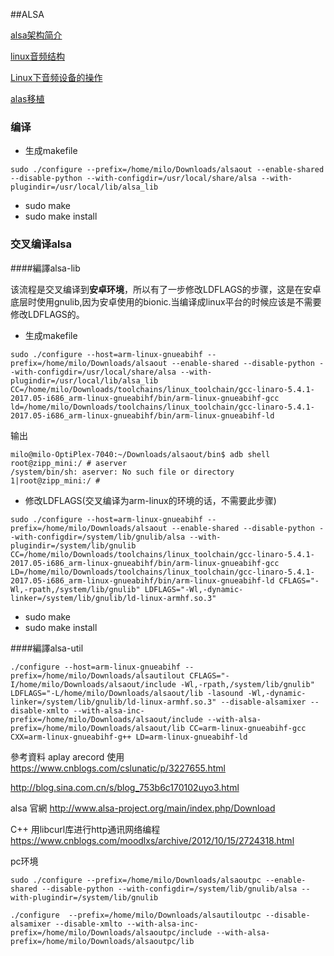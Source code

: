 ##ALSA

[alsa架构简介](https://wenku.baidu.com/view/c4bbd2000740be1e650e9ab8.html)

[linux音频结构](http://www.360doc.com/content/15/0921/17/97538_500543275.shtml)

[Linux下音频设备的操作](https://blog.csdn.net/z2066411585/article/details/39896267)

[alas移植](https://blog.csdn.net/yuanxinfei920/article/details/52954941)

### 编译

* 生成makefile

```
sudo ./configure --prefix=/home/milo/Downloads/alsaout --enable-shared --disable-python --with-configdir=/usr/local/share/alsa --with-plugindir=/usr/local/lib/alsa_lib
```

* sudo make
* sudo make install

### 交叉编译alsa

####編譯alsa-lib

该流程是交叉编译到**安卓环境**，所以有了一步修改LDFLAGS的步骤，这是在安卓底层时使用gnulib,因为安卓使用的bionic.当编译成linux平台的时候应该是不需要修改LDFLAGS的。

* 生成makefile

```
sudo ./configure --host=arm-linux-gnueabihf --prefix=/home/milo/Downloads/alsaout --enable-shared --disable-python --with-configdir=/usr/local/share/alsa --with-plugindir=/usr/local/lib/alsa_lib CC=/home/milo/Downloads/toolchains/linux_toolchain/gcc-linaro-5.4.1-2017.05-i686_arm-linux-gnueabihf/bin/arm-linux-gnueabihf-gcc  ld=/home/milo/Downloads/toolchains/linux_toolchain/gcc-linaro-5.4.1-2017.05-i686_arm-linux-gnueabihf/bin/arm-linux-gnueabihf-ld
```

输出

```
milo@milo-OptiPlex-7040:~/Downloads/alsaout/bin$ adb shell
root@zipp_mini:/ # aserver                                                     
/system/bin/sh: aserver: No such file or directory
1|root@zipp_mini:/ #  
```

* 修改LDFLAGS(交叉编译为arm-linux的环境的话，不需要此步骤)

```
sudo ./configure --host=arm-linux-gnueabihf --prefix=/home/milo/Downloads/alsaout --enable-shared --disable-python --with-configdir=/system/lib/gnulib/alsa --with-plugindir=/system/lib/gnulib CC=/home/milo/Downloads/toolchains/linux_toolchain/gcc-linaro-5.4.1-2017.05-i686_arm-linux-gnueabihf/bin/arm-linux-gnueabihf-gcc  LD=/home/milo/Downloads/toolchains/linux_toolchain/gcc-linaro-5.4.1-2017.05-i686_arm-linux-gnueabihf/bin/arm-linux-gnueabihf-ld CFLAGS="-Wl,-rpath,/system/lib/gnulib" LDFLAGS="-Wl,-dynamic-linker=/system/lib/gnulib/ld-linux-armhf.so.3"
```

* sudo make
* sudo make install



####編譯alsa-util

```
./configure --host=arm-linux-gnueabihf --prefix=/home/milo/Downloads/alsautilout CFLAGS="-I/home/milo/Downloads/alsaout/include -Wl,-rpath,/system/lib/gnulib" LDFLAGS="-L/home/milo/Downloads/alsaout/lib -lasound -Wl,-dynamic-linker=/system/lib/gnulib/ld-linux-armhf.so.3" --disable-alsamixer --disable-xmlto --with-alsa-inc-prefix=/home/milo/Downloads/alsaout/include --with-alsa-prefix=/home/milo/Downloads/alsaout/lib CC=arm-linux-gnueabihf-gcc CXX=arm-linux-gnueabihf-g++ LD=arm-linux-gnueabihf-ld
```

參考資料
aplay arecord 使用
https://www.cnblogs.com/cslunatic/p/3227655.html

http://blog.sina.com.cn/s/blog_753b6c170102uyo3.html

alsa 官網
http://www.alsa-project.org/main/index.php/Download

C++ 用libcurl库进行http通讯网络编程
https://www.cnblogs.com/moodlxs/archive/2012/10/15/2724318.html

pc环境

```
sudo ./configure --prefix=/home/milo/Downloads/alsaoutpc --enable-shared --disable-python --with-configdir=/system/lib/gnulib/alsa --with-plugindir=/system/lib/gnulib 

./configure  --prefix=/home/milo/Downloads/alsautiloutpc --disable-alsamixer --disable-xmlto --with-alsa-inc-prefix=/home/milo/Downloads/alsaoutpc/include --with-alsa-prefix=/home/milo/Downloads/alsaoutpc/lib
```




